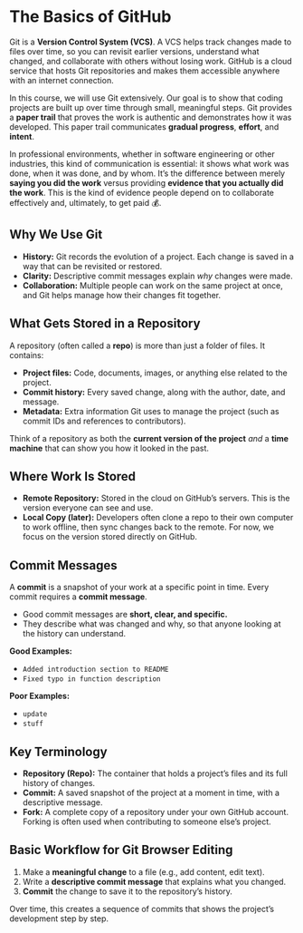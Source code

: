 # The Basics of GitHub

Git is a **Version Control System (VCS)**. A VCS helps track changes made to files over time, so you can revisit earlier versions, understand what changed, and collaborate with others without losing work. GitHub is a cloud service that hosts Git repositories and makes them accessible anywhere with an internet connection.

In this course, we will use Git extensively. Our goal is to show that coding projects are built up over time through small, meaningful steps. Git provides a **paper trail** that proves the work is authentic and demonstrates how it was developed. This paper trail communicates **gradual progress**, **effort**, and **intent**. 

In professional environments, whether in software engineering or other industries, this kind of communication is essential: it shows what work was done, when it was done, and by whom. It’s the difference between merely **saying you did the work** versus providing **evidence that you actually did the work**. This is the kind of evidence people depend on to collaborate effectively and, ultimately, to get paid 💰.

## Why We Use Git
- **History:** Git records the evolution of a project. Each change is saved in a way that can be revisited or restored.  
- **Clarity:** Descriptive commit messages explain *why* changes were made.  
- **Collaboration:** Multiple people can work on the same project at once, and Git helps manage how their changes fit together.

## What Gets Stored in a Repository
A repository (often called a **repo**) is more than just a folder of files. It contains:  
- **Project files:** Code, documents, images, or anything else related to the project.  
- **Commit history:** Every saved change, along with the author, date, and message.  
- **Metadata:** Extra information Git uses to manage the project (such as commit IDs and references to contributors).  

Think of a repository as both the **current version of the project** *and* a **time machine** that can show you how it looked in the past.

## Where Work Is Stored
- **Remote Repository:** Stored in the cloud on GitHub’s servers. This is the version everyone can see and use.  
- **Local Copy (later):** Developers often clone a repo to their own computer to work offline, then sync changes back to the remote. For now, we focus on the version stored directly on GitHub.

## Commit Messages
A **commit** is a snapshot of your work at a specific point in time. Every commit requires a **commit message**.  

- Good commit messages are **short, clear, and specific.**  
- They describe what was changed and why, so that anyone looking at the history can understand.  

**Good Examples:**  
- `Added introduction section to README`  
- `Fixed typo in function description`  

**Poor Examples:**  
- `update`  
- `stuff`

## Key Terminology
- **Repository (Repo):** The container that holds a project’s files and its full history of changes.  
- **Commit:** A saved snapshot of the project at a moment in time, with a descriptive message.  
- **Fork:** A complete copy of a repository under your own GitHub account. Forking is often used when contributing to someone else’s project.  

## Basic Workflow for Git Browser Editing
1. Make a **meaningful change** to a file (e.g., add content, edit text).  
2. Write a **descriptive commit message** that explains what you changed.  
3. **Commit** the change to save it to the repository’s history.  

Over time, this creates a sequence of commits that shows the project’s development step by step.

